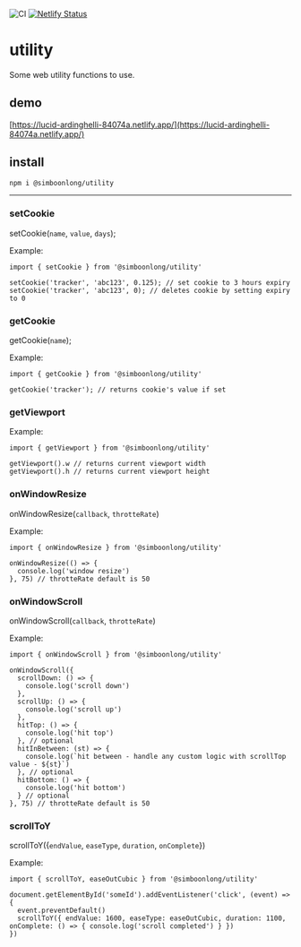 ![CI](https://github.com/simboonlong/utility/workflows/CI/badge.svg?branch=master&event=push) [![Netlify Status](https://api.netlify.com/api/v1/badges/13e83d25-b833-48e5-bc73-bac4e8e32958/deploy-status)](https://app.netlify.com/sites/lucid-ardinghelli-84074a/deploys)

# utility
Some web utility functions to use.

## demo
[https://lucid-ardinghelli-84074a.netlify.app/](https://lucid-ardinghelli-84074a.netlify.app/)

## install
`npm i @simboonlong/utility`

---

### setCookie

setCookie(`name`, `value`, `days`);

Example:

```
import { setCookie } from '@simboonlong/utility'

setCookie('tracker', 'abc123', 0.125); // set cookie to 3 hours expiry
setCookie('tracker', 'abc123', 0); // deletes cookie by setting expiry to 0
```

### getCookie

getCookie(`name`);

Example:

```
import { getCookie } from '@simboonlong/utility'

getCookie('tracker'); // returns cookie's value if set
```

### getViewport

Example:

```
import { getViewport } from '@simboonlong/utility'

getViewport().w // returns current viewport width
getViewport().h // returns current viewport height
```

### onWindowResize

onWindowResize(`callback`, `throtteRate`)

Example:

```
import { onWindowResize } from '@simboonlong/utility'

onWindowResize(() => {
  console.log('window resize')
}, 75) // throtteRate default is 50
```

### onWindowScroll

onWindowScroll(`callback`, `throtteRate`)

Example:

```
import { onWindowScroll } from '@simboonlong/utility'

onWindowScroll({
  scrollDown: () => {
    console.log('scroll down')
  },
  scrollUp: () => {
    console.log('scroll up')
  },
  hitTop: () => {
    console.log('hit top')
  }, // optional
  hitInBetween: (st) => {
    console.log(`hit between - handle any custom logic with scrollTop value - ${st}`)
  }, // optional
  hitBottom: () => {
    console.log('hit bottom')
  } // optional
}, 75) // throtteRate default is 50
```

### scrollToY

scrollToY({`endValue`, `easeType`, `duration`, `onComplete`})

Example:

```
import { scrollToY, easeOutCubic } from '@simboonlong/utility'

document.getElementById('someId').addEventListener('click', (event) => {
  event.preventDefault()
  scrollToY({ endValue: 1600, easeType: easeOutCubic, duration: 1100, onComplete: () => { console.log('scroll completed') } })
})
```

